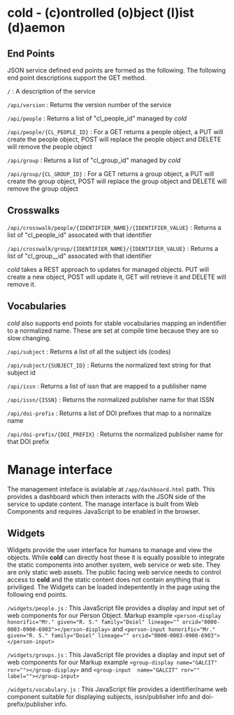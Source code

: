 cold - (c)ontrolled (o)bject (l)ist (d)aemon
============================================

End Points
----------

JSON service defined end points are formed as the following. The following end point descriptions support the GET method.

`/`
: A description of the service

`/api/version`
: Returns the version number of the service

`/api/people`
: Returns a list of "cl_people_id" managed by *cold* 

`/api/people/{CL_PEOPLE_ID}`
: For a GET returns a people object, a PUT will create the people object, POST will replace the people object and DELETE will remove the people object

`/api/group`
: Returns a list of "cl_group_id" managed by *cold*

`/api/group/{CL_GROUP_ID}`
: For a GET returns a group object, a PUT will create the group object, POST will replace the group object and DELETE will remove the group object

Crosswalks
----------

`/api/crosswalk/people/{IDENTIFIER_NAME}/{IDENTIFIER_VALUE}`
: Returns a list of "cl_people_id" assocated with that identifier

`/api/crosswalk/group/{IDENTIFIER_NAME}/{IDENTIFIER_VALUE}`
: Returns a list of "cl_group__id" assocated with that identifier

*cold* takes a REST approach to updates for managed objects.  PUT will create a new object, POST will update it, GET will retrieve it and DELETE will remove it.

Vocabularies
------------

*cold* also supports end points for stable vocabularies mapping an indentifier to a normalized name. These are set at compile time because they are so slow changing. 

`/api/subject`
: Returns a list of all the subject ids (codes)

`/api/subject/{SUBJECT_ID}`
: Returns the normalized text string for that subject id

`/api/issn`
: Returns a list of issn that are mapped to a publisher name

`/api/issn/{ISSN}`
: Returns the normalized publisher name for that ISSN


`/api/doi-prefix`
: Returns a list of DOI prefixes that map to a normalize name

`/api/doi-prefix/{DOI_PREFIX}`
: Returns the normalized publisher name for that DOI prefix

Manage interface
================

The management inteface is avialable at `/app/dashboard.html` path. This provides a dashboard which then interacts with the JSON side of the service to update content. The manage interface is built from Web Components and requires JavaScript to be enabled in the browser.

Widgets
-------

Widgets provide the user interface for humans to manage and view the objects. While **cold** can directly host these it is equally possible to integrate the static components into another system, web service or web site. They are only static web assets.  The public facing web service needs to control access to **cold** and the static content does not contain anything that is priviliged. The Widgets can be loaded indepentently in the page using the following end points.

`/widgets/people.js`
: This JavaScript file provides a display and input set of web components for our Person Object. Markup example `<person-display honorific="Mr." given="R. S." family="Doiel" lineage="" orcid="0000-0003-0900-6903"></person-display>` and `<person-input honorific="Mr." given="R. S." family="Doiel" lineage="" orcid="0000-0003-0900-6903"></person-input>`

`/widgets/groups.js`
: This JavaScript file provides a display and input set of web components for our Markup example `<group-display name="GALCIT" ror=""></group-display>` and `<group-input  name="GALCIT" ror="" label=""></group-input>`

`/widgets/vocabulary.js`
: This JavaScript file provides a identifier/name web component suitable for displaying subjects, issn/publisher info and doi-prefix/publisher info.


